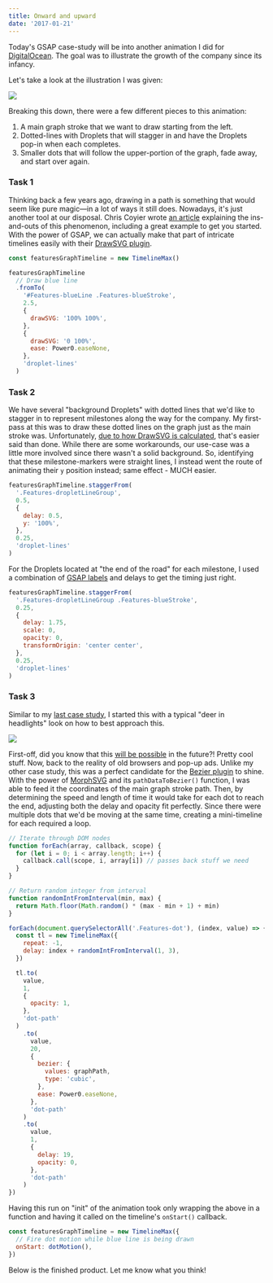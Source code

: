 ```yaml
---
title: Onward and upward
date: '2017-01-21'
---
```


Today's GSAP case-study will be into another animation I did for [DigitalOcean](https://www.digitalocean.com). The goal was to illustrate the growth of the company since its infancy.

Let's take a look at the illustration I was given:

![](/uploads/onward-and-upward--illustration.png)

Breaking this down, there were a few different pieces to this animation:

1. A main graph stroke that we want to draw starting from the left.
1. Dotted-lines with Droplets that will stagger in and have the Droplets pop-in when each completes.
1. Smaller dots that will follow the upper-portion of the graph, fade away, and start over again.

### Task 1

Thinking back a few years ago, drawing in a path is something that would seem like pure magic&mdash;in a lot of ways it still does. Nowadays, it's just another tool at our disposal. Chris Coyier wrote [an article](https://css-tricks.com/svg-line-animation-works/) explaining the ins-and-outs of this phenomenon, including a great example to get you started. With the power of GSAP, we can actually make that part of intricate timelines easily with their [DrawSVG plugin](https://greensock.com/drawSVG).

```js
const featuresGraphTimeline = new TimelineMax()

featuresGraphTimeline
  // Draw blue line
  .fromTo(
    '#Features-blueLine .Features-blueStroke',
    2.5,
    {
      drawSVG: '100% 100%',
    },
    {
      drawSVG: '0 100%',
      ease: Power0.easeNone,
    },
    'droplet-lines'
  )
```

### Task 2

We have several "background Droplets" with dotted lines that we'd like to stagger in to represent milestones along the way for the company. My first-pass at this was to draw these dotted lines on the graph just as the main stroke was. Unfortunately, [due to how DrawSVG is calculated](https://greensock.com/forums/topic/13364-draw-svg-and-dashed-line-problem/?p=55538), that's easier said than done. While there are some workarounds, our use-case was a little more involved since there wasn't a solid background. So, identifying that these milestone-markers were straight lines, I instead went the route of animating their `y` position instead; same effect - MUCH easier.

```js
featuresGraphTimeline.staggerFrom(
  '.Features-dropletLineGroup',
  0.5,
  {
    delay: 0.5,
    y: '100%',
  },
  0.25,
  'droplet-lines'
)
```

For the Droplets located at "the end of the road" for each milestone, I used a combination of [GSAP labels](https://greensock.com/position-parameter) and delays to get the timing just right.

```js
featuresGraphTimeline.staggerFrom(
  '.Features-dropletLineGroup .Features-blueStroke',
  0.25,
  {
    delay: 1.75,
    scale: 0,
    opacity: 0,
    transformOrigin: 'center center',
  },
  0.25,
  'droplet-lines'
)
```

### Task 3

Similar to my [last case study](/articles/round-n-round#task-3), I started this with a typical "deer in headlights" look on how to best approach this.

<img src="https://media1.tenor.com/images/0e051c3a14969b241594d58512fc9465/tenor.gif?itemid=5364621" />

First-off, did you know that this [will be possible](https://css-tricks.com/motion-along-path-in-css/) in the future?! Pretty cool stuff. Now, back to the reality of old browsers and pop-up ads. Unlike my other case study, this was a perfect candidate for the [Bezier plugin](https://greensock.com/BezierPlugin-JS) to shine. With the power of [MorphSVG](https://greensock.com/morphSVG) and its `pathDataToBezier()` function, I was able to feed it the coordinates of the main graph stroke path. Then, by determining the speed and length of time it would take for each dot to reach the end, adjusting both the delay and opacity fit perfectly. Since there were multiple dots that we'd be moving at the same time, creating a mini-timeline for each required a loop.

```js
// Iterate through DOM nodes
function forEach(array, callback, scope) {
  for (let i = 0; i < array.length; i++) {
    callback.call(scope, i, array[i]) // passes back stuff we need
  }
}

// Return random integer from interval
function randomIntFromInterval(min, max) {
  return Math.floor(Math.random() * (max - min + 1) + min)
}

forEach(document.querySelectorAll('.Features-dot'), (index, value) => {
  const tl = new TimelineMax({
    repeat: -1,
    delay: index + randomIntFromInterval(1, 3),
  })

  tl.to(
    value,
    1,
    {
      opacity: 1,
    },
    'dot-path'
  )
    .to(
      value,
      20,
      {
        bezier: {
          values: graphPath,
          type: 'cubic',
        },
        ease: Power0.easeNone,
      },
      'dot-path'
    )
    .to(
      value,
      1,
      {
        delay: 19,
        opacity: 0,
      },
      'dot-path'
    )
})
```

Having this run on "init" of the animation took only wrapping the above in a function and having it called on the timeline's `onStart()` callback.

```js
const featuresGraphTimeline = new TimelineMax({
  // Fire dot motion while blue line is being drawn
  onStart: dotMotion(),
})
```

Below is the finished product. Let me know what you think!

<CodePen codePenId="EZyLgG" />
